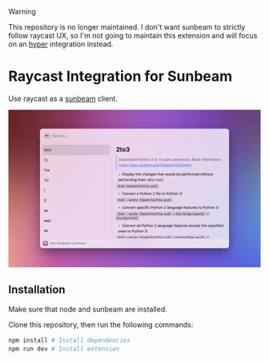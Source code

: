> [!Warning]
> This repository is no longer maintained. I don't want sunbeam to strictly follow raycast UX, so I'm not going to maintain this extension and will focus on an [hyper](https://hyper.is) integration instead.

# Raycast Integration for Sunbeam

Use raycast as a [sunbeam](https://pomdtr.github.io/sunbeam) client.

![screenshot](./metadata/sunbeam-1.png)

## Installation

Make sure that node and sunbeam are installed.

Clone this repository, then run the following commands:

```sh
npm install # Install dependencies
npm run dev # Install extension
```
